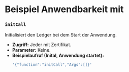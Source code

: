 # Beispiel Anwendbarkeit mit
### `initCall`
Initialisiert den Ledger bei dem Start der Anwendung. 

* **Zugriff:** Jeder mit Zertifikat.
* **Parameter:** Keine.
* **Beispielaufruf (Inital, Anwendung startet):**
    ```sh
    '{"function":"initCall","Args":[]}'
    ```